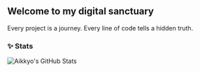 ## Welcome to my digital sanctuary
Every project is a journey. Every line of code tells a hidden truth.

### ✨ Stats
![Aikkyo's GitHub Stats](https://github-readme-stats.vercel.app/api?username=4ikkyo&show_icons=true&theme=radical&hide_border=true&include_all_commits=true&count_private=true)
